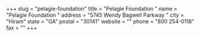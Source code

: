 +++
slug = "pelagie-foundation"
title = "Pelagie Foundation "
name = "Pelagie Foundation "
address = "5745 Wendy Bagwell Parkway "
city = "Hiram"
state = "GA"
postal = "30141"
website = ""
phone = "800 254-0118"
fax = ""
+++
